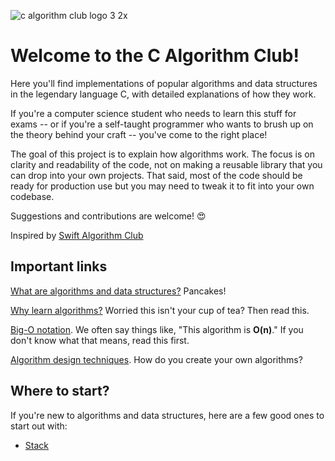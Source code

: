 ![c algorithm club logo 3 2x](https://user-images.githubusercontent.com/19171147/31624932-5079c0b2-b272-11e7-9bfc-687e13a5015c.png)


# Welcome to the C Algorithm Club!

Here you'll find implementations of popular algorithms and data structures in the legendary language C,       with detailed explanations of how they work.

If you're a computer science student who needs to learn this stuff for exams -- or if you're a self-taught programmer who wants to brush up on the theory behind your craft -- you've come to the right place!

The goal of this project is to explain how algorithms work. The focus is on clarity and readability of the code, not on making a reusable library that you can drop into your own projects. That said, most of the code should be ready for production use but you may need to tweak it to fit into your own codebase.

Suggestions and contributions are welcome! 😍

Inspired by [Swift Algorithm Club](https://github.com/raywenderlich/swift-algorithm-club)

## Important links

[What are algorithms and data structures?](What%20are%20Algorithms.markdown) Pancakes!

[Why learn algorithms?](Why%20Algorithms.markdown) Worried this isn't your cup of tea? Then read this.

[Big-O notation](Big-O%20Notation.markdown). We often say things like, "This algorithm is **O(n)**." If you don't know what that means, read this first.

[Algorithm design techniques](Algorithm%20Design.markdown). How do you create your own algorithms?

## Where to start?

If you're new to algorithms and data structures, here are a few good ones to start out with:

- [Stack](Stack/)
